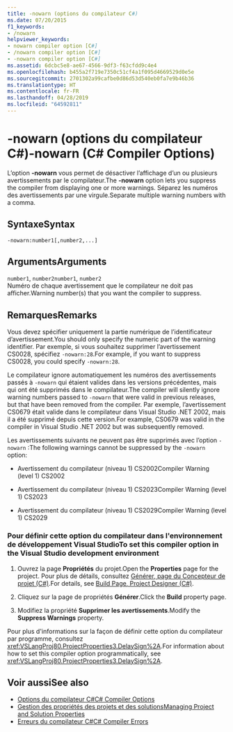 ```yaml
---
title: -nowarn (options du compilateur C#)
ms.date: 07/20/2015
f1_keywords:
- /nowarn
helpviewer_keywords:
- nowarn compiler option [C#]
- /nowarn compiler option [C#]
- -nowarn compiler option [C#]
ms.assetid: 6dcbc5e8-ae67-4566-9df3-f63cfdd9c4e4
ms.openlocfilehash: b455a2f719e7350c51cf4a1f095d4669529d0e5e
ms.sourcegitcommit: 2701302a99cafbe0d86d53d540eb0fa7e9b46b36
ms.translationtype: HT
ms.contentlocale: fr-FR
ms.lasthandoff: 04/28/2019
ms.locfileid: "64592811"
---
```

# <a name="-nowarn-c-compiler-options"></a><span data-ttu-id="559da-102">-nowarn (options du compilateur C#)</span><span class="sxs-lookup"><span data-stu-id="559da-102">-nowarn (C# Compiler Options)</span></span>
<span data-ttu-id="559da-103">L’option **-nowarn** vous permet de désactiver l’affichage d’un ou plusieurs avertissements par le compilateur.</span><span class="sxs-lookup"><span data-stu-id="559da-103">The **-nowarn** option lets you suppress the compiler from displaying one or more warnings.</span></span> <span data-ttu-id="559da-104">Séparez les numéros des avertissements par une virgule.</span><span class="sxs-lookup"><span data-stu-id="559da-104">Separate multiple warning numbers with a comma.</span></span>  
  
## <a name="syntax"></a><span data-ttu-id="559da-105">Syntaxe</span><span class="sxs-lookup"><span data-stu-id="559da-105">Syntax</span></span>  
  
```console  
-nowarn:number1[,number2,...]  
```  
  
## <a name="arguments"></a><span data-ttu-id="559da-106">Arguments</span><span class="sxs-lookup"><span data-stu-id="559da-106">Arguments</span></span>  
 <span data-ttu-id="559da-107">`number1`, `number2`</span><span class="sxs-lookup"><span data-stu-id="559da-107">`number1`, `number2`</span></span>  
 <span data-ttu-id="559da-108">Numéro de chaque avertissement que le compilateur ne doit pas afficher.</span><span class="sxs-lookup"><span data-stu-id="559da-108">Warning number(s) that you want the compiler to suppress.</span></span>  
  
## <a name="remarks"></a><span data-ttu-id="559da-109">Remarques</span><span class="sxs-lookup"><span data-stu-id="559da-109">Remarks</span></span>  
 <span data-ttu-id="559da-110">Vous devez spécifier uniquement la partie numérique de l’identificateur d’avertissement.</span><span class="sxs-lookup"><span data-stu-id="559da-110">You should only specify the numeric part of the warning identifier.</span></span> <span data-ttu-id="559da-111">Par exemple, si vous souhaitez supprimer l’avertissement CS0028, spécifiez `-nowarn:28`.</span><span class="sxs-lookup"><span data-stu-id="559da-111">For example, if you want to suppress CS0028, you could specify `-nowarn:28`.</span></span>  
  
 <span data-ttu-id="559da-112">Le compilateur ignore automatiquement les numéros des avertissements passés à `-nowarn` qui étaient valides dans les versions précédentes, mais qui ont été supprimés dans le compilateur.</span><span class="sxs-lookup"><span data-stu-id="559da-112">The compiler will silently ignore warning numbers passed to `-nowarn` that were valid in previous releases, but that have been removed from the compiler.</span></span> <span data-ttu-id="559da-113">Par exemple, l’avertissement CS0679 était valide dans le compilateur dans Visual Studio .NET 2002, mais il a été supprimé depuis cette version.</span><span class="sxs-lookup"><span data-stu-id="559da-113">For example, CS0679 was valid in the compiler in Visual Studio .NET 2002 but was subsequently removed.</span></span>  
  
 <span data-ttu-id="559da-114">Les avertissements suivants ne peuvent pas être supprimés avec l’option `-nowarn` :</span><span class="sxs-lookup"><span data-stu-id="559da-114">The following warnings cannot be suppressed by the `-nowarn` option:</span></span>  
  
- <span data-ttu-id="559da-115">Avertissement du compilateur (niveau 1) CS2002</span><span class="sxs-lookup"><span data-stu-id="559da-115">Compiler Warning (level 1) CS2002</span></span>  
  
- <span data-ttu-id="559da-116">Avertissement du compilateur (niveau 1) CS2023</span><span class="sxs-lookup"><span data-stu-id="559da-116">Compiler Warning (level 1) CS2023</span></span>  
  
- <span data-ttu-id="559da-117">Avertissement du compilateur (niveau 1) CS2029</span><span class="sxs-lookup"><span data-stu-id="559da-117">Compiler Warning (level 1) CS2029</span></span>  
  
### <a name="to-set-this-compiler-option-in-the-visual-studio-development-environment"></a><span data-ttu-id="559da-118">Pour définir cette option du compilateur dans l'environnement de développement Visual Studio</span><span class="sxs-lookup"><span data-stu-id="559da-118">To set this compiler option in the Visual Studio development environment</span></span>  
  
1. <span data-ttu-id="559da-119">Ouvrez la page **Propriétés** du projet.</span><span class="sxs-lookup"><span data-stu-id="559da-119">Open the **Properties** page for the project.</span></span> <span data-ttu-id="559da-120">Pour plus de détails, consultez [Générer, page du Concepteur de projet (C#)](/visualstudio/ide/reference/build-page-project-designer-csharp).</span><span class="sxs-lookup"><span data-stu-id="559da-120">For details, see [Build Page, Project Designer (C#)](/visualstudio/ide/reference/build-page-project-designer-csharp).</span></span>  
  
2. <span data-ttu-id="559da-121">Cliquez sur la page de propriétés **Générer**.</span><span class="sxs-lookup"><span data-stu-id="559da-121">Click the **Build** property page.</span></span>  
  
3. <span data-ttu-id="559da-122">Modifiez la propriété **Supprimer les avertissements**.</span><span class="sxs-lookup"><span data-stu-id="559da-122">Modify the **Suppress Warnings** property.</span></span>  
  
 <span data-ttu-id="559da-123">Pour plus d'informations sur la façon de définir cette option du compilateur par programme, consultez <xref:VSLangProj80.ProjectProperties3.DelaySign%2A>.</span><span class="sxs-lookup"><span data-stu-id="559da-123">For information about how to set this compiler option programmatically, see <xref:VSLangProj80.ProjectProperties3.DelaySign%2A>.</span></span>  
  
## <a name="see-also"></a><span data-ttu-id="559da-124">Voir aussi</span><span class="sxs-lookup"><span data-stu-id="559da-124">See also</span></span>

- [<span data-ttu-id="559da-125">Options du compilateur C#</span><span class="sxs-lookup"><span data-stu-id="559da-125">C# Compiler Options</span></span>](../../../csharp/language-reference/compiler-options/index.md)
- [<span data-ttu-id="559da-126">Gestion des propriétés des projets et des solutions</span><span class="sxs-lookup"><span data-stu-id="559da-126">Managing Project and Solution Properties</span></span>](/visualstudio/ide/managing-project-and-solution-properties)
- [<span data-ttu-id="559da-127">Erreurs du compilateur C#</span><span class="sxs-lookup"><span data-stu-id="559da-127">C# Compiler Errors</span></span>](../../../csharp/language-reference/compiler-messages/index.md)
